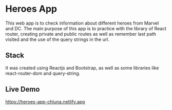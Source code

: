 # Heroes App

This web app is to check information about different heroes from Marvel and DC. The main purpose of this app is to practice with the library of React router, creating private and public routes as well as remember last path visited and the use of the query strings in the url.

## Stack
It was created using Reactjs and Bootstrap, as well as some libraries like react-router-dom and query-string.

## Live Demo
https://heroes-app-chluna.netlify.app
